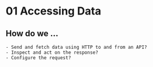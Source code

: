 # 01 Accessing Data

## How do we …
    - Send and fetch data using HTTP to and from an API?
    - Inspect and act on the response?
    - Configure the request?
